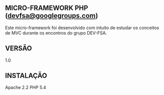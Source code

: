 MICRO-FRAMEWORK PHP (devfsa@googlegroups.com)
--
Este micro-framework foi desenvolvido com intuito de estudar os conceitos de MVC durante os encontros do grupo DEV-FSA.

VERSÃO
--
1.0

INSTALAÇÃO
--
Apache 2.2
PHP 5.4


